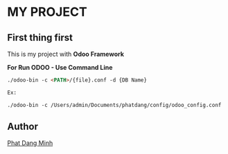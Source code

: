 MY PROJECT
==========

First thing first
-----------------

This is my project with **Odoo Framework**

**For Run ODOO - Use Command Line**
```markdown
./odoo-bin -c <PATH>/{file}.conf -d {DB Name}

Ex:

./odoo-bin -c /Users/admin/Documents/phatdang/config/odoo_config.conf
```

Author
------

[Phat Dang Minh](https://github.com/phatdang)
